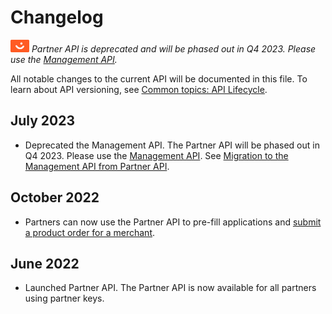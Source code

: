 <!-- START_METADATA
---
title: Partner API changelog
sidebar_label: Changelog
sidebar_position: 200
pagination_next: null
pagination_prev: null
---
END_METADATA -->

# Changelog

![Vipps](./images/vipps.png) *Partner API is deprecated and will be phased out in Q4 2023.
Please use the
[Management API](https://developer.vippsmobilepay.com/docs/APIs/management-api/).*


All notable changes to the current API will be documented in this file.
To learn about API versioning, see
[Common topics: API Lifecycle](https://developer.vippsmobilepay.com/docs/common-topics/api-lifecycle/).

## July 2023

* Deprecated the Management API. The Partner API will be phased out in Q4 2023. Please use the
[Management API](https://developer.vippsmobilepay.com/docs/APIs/management-api/).
See [Migration to the Management API from Partner API](https://developer.vippsmobilepay.com/docs/APIs/management-api/migration-guide/).

## October 2022

* Partners can now use the Partner API to pre-fill applications and
[submit a product order for a merchant](./vipps-partner-api.md#submit-a-product-order-for-a-merchant).

## June 2022

* Launched Partner API. The Partner API is now available for all partners using partner keys.
